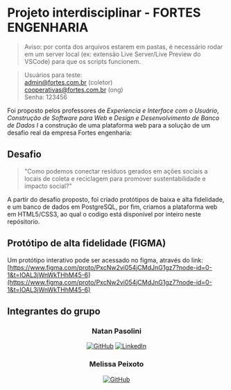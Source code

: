 # Projeto interdisciplinar - FORTES ENGENHARIA

> Aviso: por conta dos arquivos estarem em pastas, é necessário rodar em um server local (ex: extensão Live Server/Live Preview do VSCode) para que os scripts funcionem.

> Usuários para teste:<br>admin@fortes.com.br (coletor)<br>cooperativas@fortes.com.br (ong)<br>Senha: 123456

Foi proposto pelos professores de *Experiencia e Interface com o Usuário*, *Construção de Software para Web* e *Design e Desenvolvimento de Banco de Dados I* a construção de uma plataforma web para a solução de um desafio real da empresa Fortes engenharia:

## Desafio
>"Como podemos conectar resíduos gerados em ações sociais a locais de coleta e reciclagem para promover sustentabilidade e impacto social?"

A partir do desafio proposto, foi criado protótipos de baixa e alta fidelidade, e um banco de dados em PostgreSQL, por fim, criamos a plataforma web em HTML5/CSS3, ao qual o codigo está disponível por inteiro neste repósitorio.

## Protótipo de alta fidelidade (FIGMA)
Um protótipo interativo pode ser acessado no figma, através do link:
[https://www.figma.com/proto/PxcNw2vi054jCMdJnG1gz7?node-id=0-1&t=IOAL3jWnWkTHhM45-6](https://www.figma.com/proto/PxcNw2vi054jCMdJnG1gz7?node-id=0-1&t=IOAL3jWnWkTHhM45-6)

## Integrantes do grupo

<div align="center">
    <h3>Natan Pasolini</h3>
    <a href="https://github.com/natanpasolini">
        <img alt="GitHub" title="Meu GitHub" src="https://custom-icon-badges.demolab.com/badge/GitHub-black?style=for-the-badge&logo=github&logoColor=white"/></a>
    <a href="https://www.linkedin.com/in/natan-pasolini">
        <img alt="LinkedIn" title="Meu LinkedIn" src="https://custom-icon-badges.demolab.com/badge/LinkedIn-1155ba?style=for-the-badge&logo=in&logoColor=white"/></a>
</div>
<div align="center">
    <h3>Melissa Peixoto</h3>
    <a href="https://github.com/Melpeixoto">
        <img alt="GitHub" title="Meu GitHub" src="https://custom-icon-badges.demolab.com/badge/GitHub-black?style=for-the-badge&logo=github&logoColor=white"/></a>
</div>

